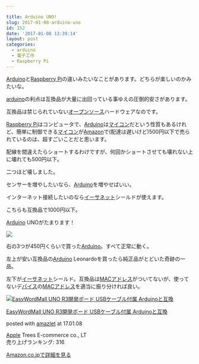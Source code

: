 ```yaml
---

title: Arduino UNO!
slug: 2017-01-08-arduino-uno
id: 152
date: '2017-01-08 13:39:14'
layout: post
categories:
  - arduino
  - 電子工作
  - Raspberry Pi
---
```


[Arduino](http://d.hatena.ne.jp/keyword/Arduino)と[Raspberry Pi](http://d.hatena.ne.jp/keyword/Raspberry%20Pi)の違いみたいなことがあります。どちらが楽しいのかみたいな。

[arduino](http://d.hatena.ne.jp/keyword/arduino)の利点は互換品が大量に出回っている事ゆえの圧倒的安さがあります。

互換品は禁じられていない[オープンソース](http://d.hatena.ne.jp/keyword/%A5%AA%A1%BC%A5%D7%A5%F3%A5%BD%A1%BC%A5%B9)ハードウェアなのです。

[Raspberry Pi](http://d.hatena.ne.jp/keyword/Raspberry%20Pi)はコンピュータで、[Arduino](http://d.hatena.ne.jp/keyword/Arduino)は[マイコン](http://d.hatena.ne.jp/keyword/%A5%DE%A5%A4%A5%B3%A5%F3)だという性質もあるけれど、簡単に制御できる[マイコン](http://d.hatena.ne.jp/keyword/%A5%DE%A5%A4%A5%B3%A5%F3)が[Amazon](http://d.hatena.ne.jp/keyword/Amazon)で(配達は遅いけど)500円以下で売られているのは、超すごいことだと思います。

配線を間違えたらショートするわけですが、何回かショートさせても壊れない上に壊れても500円以下。

二つほど壊しました。

センサーを増やしたいなら、[Arduino](http://d.hatena.ne.jp/keyword/Arduino)を増やせばいい。

インターネット接続したいのなら[イーサネット](http://d.hatena.ne.jp/keyword/%A5%A4%A1%BC%A5%B5%A5%CD%A5%C3%A5%C8)シールドが使えます。

こちらも互換品で1000円以下。

[Arduino](http://d.hatena.ne.jp/keyword/Arduino) UNOがたまります！

![](https://cdn-ak.f.st-hatena.com/images/fotolife/p/peipeipe/20190630/20190630172252.jpg)

右の3つが450円くらいで買った[Arduino](http://d.hatena.ne.jp/keyword/Arduino)。すべて正常に動く。

左上が安い互換品の[Arduino](http://d.hatena.ne.jp/keyword/Arduino) Leonardoを買ったら純正品がとどいた奇跡の一品。

左下が[イーサネット](http://d.hatena.ne.jp/keyword/%A5%A4%A1%BC%A5%B5%A5%CD%A5%C3%A5%C8)シールド。互換品は[MACアドレス](http://d.hatena.ne.jp/keyword/MAC%A5%A2%A5%C9%A5%EC%A5%B9)がついてないが、使ってないデ[バイス](http://d.hatena.ne.jp/keyword/%A5%D0%A5%A4%A5%B9)の[MACアドレス](http://d.hatena.ne.jp/keyword/MAC%A5%A2%A5%C9%A5%EC%A5%B9)を適当に振り分ければ良い。



 [![EasyWordMall UNO R3開発ボード USBケーブル付属 Arduinoと互換](https://cdn-ak.f.st-hatena.com/images/fotolife/p/peipeipe/20190630/20190630172011.jpg)](http://www.amazon.co.jp/exec/obidos/ASIN/B018VYJIEU/peipeipe-22/ref=nosim/) 



[EasyWordMall UNO R3開発ボード USBケーブル付属 Arduinoと互換](http://www.amazon.co.jp/exec/obidos/ASIN/B018VYJIEU/peipeipe-22/ref=nosim/)

posted with [amazlet](http://www.amazlet.com/ "amazlet") at 17.01.08



[Apple](http://d.hatena.ne.jp/keyword/Apple) Trees E-commerce co., LT  
売り上げランキング: 316  




[Amazon.co.jpで詳細を見る](http://www.amazon.co.jp/exec/obidos/ASIN/B018VYJIEU/peipeipe-22/ref=nosim/)





